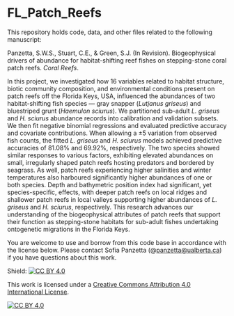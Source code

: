# FL_Patch_Reefs

This repository holds code, data, and other files related to the following manuscript:

Panzetta, S.W.S., Stuart, C.E., & Green, S.J. (In Revision). Biogeophysical drivers of abundance for 
habitat-shifting reef fishes on stepping-stone coral patch reefs. *Coral Reefs*.

In this project, we investigated how 16 variables related to habitat structure, biotic community composition, and environmental conditions present on patch reefs off the Florida Keys, USA, influenced the abundances of two habitat-shifting fish species — gray snapper (*Lutjanus griseus*) and bluestriped grunt (*Haemulon sciurus*). We partitioned sub-adult *L. griseus* and *H. sciurus* abundance records into calibration and validation subsets. We then fit negative binomial regressions and evaluated predictive accuracy and covariate contributions. When allowing a ±5 variation from observed fish counts, the fitted *L. griseus* and *H. sciurus* models achieved predictive accuracies of 81.08% and 69.92%, respectively. The two species showed similar responses to various factors, exhibiting elevated abundances on small, irregularly shaped patch reefs hosting predators and bordered by seagrass. As well, patch reefs experiencing higher salinities and winter temperatures also harboured significantly higher abundances of one or both species. Depth and bathymetric position index had significant, yet species-specific, effects, with deeper patch reefs on local ridges and shallower patch reefs in local valleys supporting higher abundances of *L. griseus* and *H. sciurus*, respectively. This research advances our understanding of the biogeophysical attributes of patch reefs that support their function as stepping-stone habitats for sub-adult fishes undertaking ontogenetic migrations in the Florida Keys. 

You are welcome to use and borrow from this code base in accordance with the license below. Please contact Sofia Panzetta (@panzetta@ualberta.ca) if you have questions about this work.

Shield: [![CC BY 4.0][cc-by-shield]][cc-by]

This work is licensed under a
[Creative Commons Attribution 4.0 International License][cc-by].

[![CC BY 4.0][cc-by-image]][cc-by]

[cc-by]: http://creativecommons.org/licenses/by/4.0/
[cc-by-image]: https://i.creativecommons.org/l/by/4.0/88x31.png
[cc-by-shield]: https://img.shields.io/badge/License-CC%20BY%204.0-lightgrey.svg
